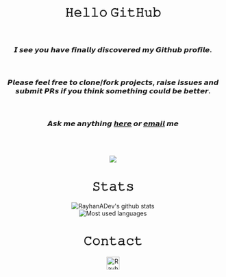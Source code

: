 <div align="center">
<h1>𝙷𝚎𝚕𝚕𝚘 𝙶𝚒𝚝𝙷𝚞𝚋</h1>

<br>
<h3>𝙄 𝙨𝙚𝙚 𝙮𝙤𝙪 𝙝𝙖𝙫𝙚 𝙛𝙞𝙣𝙖𝙡𝙡𝙮 𝙙𝙞𝙨𝙘𝙤𝙫𝙚𝙧𝙚𝙙 𝙢𝙮 𝙂𝙞𝙩𝙝𝙪𝙗 𝙥𝙧𝙤𝙛𝙞𝙡𝙚. </h3><br>
<h3>𝙋𝙡𝙚𝙖𝙨𝙚 𝙛𝙚𝙚𝙡 𝙛𝙧𝙚𝙚 𝙩𝙤 𝙘𝙡𝙤𝙣𝙚/𝙛𝙤𝙧𝙠 𝙥𝙧𝙤𝙟𝙚𝙘𝙩𝙨, 𝙧𝙖𝙞𝙨𝙚 𝙞𝙨𝙨𝙪𝙚𝙨 𝙖𝙣𝙙 𝙨𝙪𝙗𝙢𝙞𝙩 𝙋𝙍𝙨 𝙞𝙛 𝙮𝙤𝙪 𝙩𝙝𝙞𝙣𝙠 𝙨𝙤𝙢𝙚𝙩𝙝𝙞𝙣𝙜 𝙘𝙤𝙪𝙡𝙙 𝙗𝙚 𝙗𝙚𝙩𝙩𝙚𝙧. </h3><br>
<h3>𝘼𝙨𝙠 𝙢𝙚 𝙖𝙣𝙮𝙩𝙝𝙞𝙣𝙜 <a href="https://github.com/RayhanADev/RayhanADev/issues/new"><b>𝙝𝙚𝙧𝙚</b></a> 𝙤𝙧 <a href="mailto:rayhan@furretmail.ml"><b>𝙚𝙢𝙖𝙞𝙡</b></a> 𝙢𝙚</h3><br>
<br>

![](https://komarev.com/ghpvc/?username=RayhanADev)
<h1>𝚂𝚝𝚊𝚝𝚜</h1>

![RayhanADev's github stats](https://github-readme-stats.vercel.app/api?username=RayhanADev&theme=gruvbox&show_icons=true)<br>
![Most used languages](https://github-readme-stats.vercel.app/api/top-langs/?username=RayhanADev&theme=gruvbox)

<h1>𝙲𝚘𝚗𝚝𝚊𝚌𝚝</h1>

<a href="https://dev.to/rayhanadev">
  <img src="https://d2fltix0v2e0sb.cloudfront.net/dev-badge.svg" alt="RayhanADev's DEV Profile" height="30" width="30">
</a>
</div>
